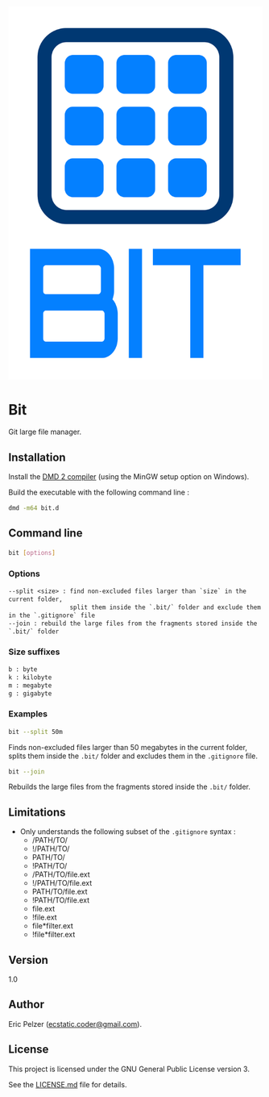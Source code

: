 ![](https://github.com/senselogic/BIT/blob/master/LOGO/bit.png)

# Bit

Git large file manager.

## Installation

Install the [DMD 2 compiler](https://dlang.org/download.html) (using the MinGW setup option on Windows).

Build the executable with the following command line :

```bash
dmd -m64 bit.d
```

## Command line

```bash
bit [options]
```

### Options

```
--split <size> : find non-excluded files larger than `size` in the current folder,
                 split them inside the `.bit/` folder and exclude them in the `.gitignore` file
--join : rebuild the large files from the fragments stored inside the `.bit/` folder
```

### Size suffixes

```
b : byte
k : kilobyte
m : megabyte
g : gigabyte
```

### Examples

```bash
bit --split 50m
```

Finds non-excluded files larger than 50 megabytes in the current folder,
splits them inside the `.bit/` folder and excludes them in the `.gitignore` file.

```bash
bit --join
```

Rebuilds the large files from the fragments stored inside the `.bit/` folder.

## Limitations

*   Only understands the following subset of the `.gitignore` syntax :
    *   /PATH/TO/
    *   !/PATH/TO/
    *   PATH/TO/
    *   !PATH/TO/
    *   /PATH/TO/file.ext
    *   !/PATH/TO/file.ext
    *   PATH/TO/file.ext
    *   !PATH/TO/file.ext
    *   file.ext
    *   !file.ext
    *   file*filter.ext
    *   !file*filter.ext

## Version

1.0

## Author

Eric Pelzer (ecstatic.coder@gmail.com).

## License

This project is licensed under the GNU General Public License version 3.

See the [LICENSE.md](LICENSE.md) file for details.
